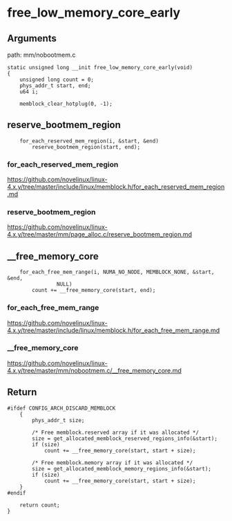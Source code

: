 free_low_memory_core_early
========================================

Arguments
----------------------------------------

path: mm/nobootmem.c
```
static unsigned long __init free_low_memory_core_early(void)
{
    unsigned long count = 0;
    phys_addr_t start, end;
    u64 i;

    memblock_clear_hotplug(0, -1);
```

reserve_bootmem_region
----------------------------------------

```
    for_each_reserved_mem_region(i, &start, &end)
        reserve_bootmem_region(start, end);
```

### for_each_reserved_mem_region

https://github.com/novelinux/linux-4.x.y/tree/master/include/linux/memblock.h/for_each_reserved_mem_region.md

### reserve_bootmem_region

https://github.com/novelinux/linux-4.x.y/tree/master/mm/page_alloc.c/reserve_bootmem_region.md

__free_memory_core
----------------------------------------

```
    for_each_free_mem_range(i, NUMA_NO_NODE, MEMBLOCK_NONE, &start, &end,
                NULL)
        count += __free_memory_core(start, end);
```

### for_each_free_mem_range

https://github.com/novelinux/linux-4.x.y/tree/master/include/linux/memblock.h/for_each_free_mem_range.md

### __free_memory_core

https://github.com/novelinux/linux-4.x.y/tree/master/mm/nobootmem.c/__free_memory_core.md

Return
----------------------------------------

```
#ifdef CONFIG_ARCH_DISCARD_MEMBLOCK
    {
        phys_addr_t size;

        /* Free memblock.reserved array if it was allocated */
        size = get_allocated_memblock_reserved_regions_info(&start);
        if (size)
            count += __free_memory_core(start, start + size);

        /* Free memblock.memory array if it was allocated */
        size = get_allocated_memblock_memory_regions_info(&start);
        if (size)
            count += __free_memory_core(start, start + size);
    }
#endif

    return count;
}
```